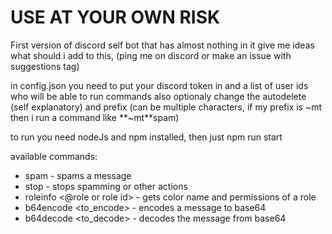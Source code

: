 # USE AT YOUR OWN RISK
First version of discord self bot that has almost nothing in it
give me ideas what should i add to this, (ping me on discord or make an issue with suggestions tag)

in config.json you need to put your discord token in and a list of user ids who will be able to run commands
also optionaly change the autodelete (self explanatory) and prefix (can be multiple characters, if my prefix is ~mt then i run a command like **~mt**spam)

to run you need nodeJs and npm installed, then just npm run start

available commands:
- spam <message> - spams a message
- stop - stops spamming or other actions
- roleinfo <@role or role id> - gets color name and permissions of a role
- b64encode <to_encode> - encodes a message to base64
- b64decode <to_decode> - decodes the message from base64
